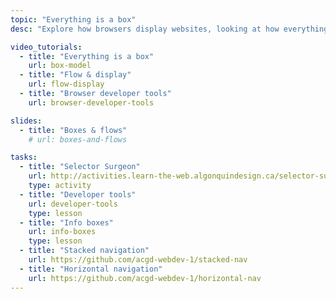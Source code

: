 ```yaml
---
topic: "Everything is a box"
desc: "Explore how browsers display websites, looking at how everything is a box, and controlling the browser’s layout flow."

video_tutorials:
  - title: "Everything is a box"
    url: box-model
  - title: "Flow & display"
    url: flow-display
  - title: "Browser developer tools"
    url: browser-developer-tools

slides:
  - title: "Boxes & flows"
    # url: boxes-and-flows

tasks:
  - title: "Selector Surgeon"
    url: http://activities.learn-the-web.algonquindesign.ca/selector-surgeon/
    type: activity
  - title: "Developer tools"
    url: developer-tools
    type: lesson
  - title: "Info boxes"
    url: info-boxes
    type: lesson
  - title: "Stacked navigation"
    url: https://github.com/acgd-webdev-1/stacked-nav
  - title: "Horizontal navigation"
    url: https://github.com/acgd-webdev-1/horizontal-nav
---
```

